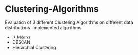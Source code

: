 # Clustering-Algorithms
Evaluation of 3 different Clustering Algorithms on different data distributions.
Implemented algorithms:

* K-Means
* DBSCAN
* Hierarchial Clustering
